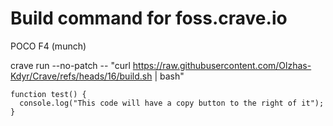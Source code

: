 # Build command for foss.crave.io
POCO F4 (munch)

crave run --no-patch -- "curl https://raw.githubusercontent.com/Olzhas-Kdyr/Crave/refs/heads/16/build.sh | bash"

```
function test() {
  console.log("This code will have a copy button to the right of it");
}
```
